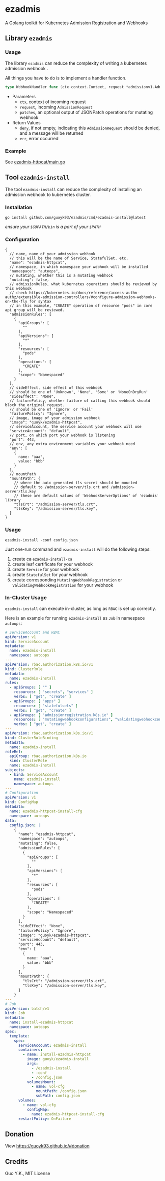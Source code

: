# ezadmis

A Golang toolkit for Kubernetes Admission Registration and Webhooks

## Library `ezadmis`

### Usage

The library `ezadmis` can reduce the complexity of writing a kubernetes admission webhook
.

All things you have to do is to implement a handler function.

```go
type WebhookHandler func (ctx context.Context, request *admissionv1.AdmissionRequest, patches *[]map[string]interface{}) (deny string, err error)
```

* Parameters
    * `ctx`, context of incoming request
    * `request`, incoming `AdmissionRequest`
    * `patches`, an optional output of JSONPatch operations for mutating webhook
* Return Values
    * `deny`, if not empty, indicating this `AdmissionRequest` should be denied, and a message will be returned
    * `err`, error occurred

### Example

See [ezadmis-httpcat/main.go](cmd/ezadmis-httpcat/main.go)

## Tool `ezadmis-install`

The tool `ezadmis-install` can reduce the complexity of installing an admission webhook to kubernetes cluster.

### Installation

```shell
go install github.com/guoyk93/ezadmis/cmd/ezadmis-install@latest
```

*ensure your `$GOPATH/bin` is a part of your `$PATH`*

### Configuration

```json5
{
  // name, name of your admission webhook
  // this will be the name of Service, StatefulSet, etc.
  "name": "ezadmis-httpcat",
  // namespace, in which namespace your webhook will be installed
  "namespace": "autoops",
  // mutating, whether this is a mutating webhook
  "mutating": false,
  // admissionRules, what kubernetes operations should be reviewed by this webhook
  // check https://kubernetes.io/docs/reference/access-authn-authz/extensible-admission-controllers/#configure-admission-webhooks-on-the-fly for syntax
  // in this example, "CREATE" operation of resource "pods" in core api group will be reviewed.
  "admissionRules": [
    {
      "apiGroups": [
        ""
      ],
      "apiVersions": [
        "*"
      ],
      "resources": [
        "pods"
      ],
      "operations": [
        "CREATE"
      ],
      "scope": "Namespaced"
    }
  ],
  // sideEffect, side effect of this webhook
  // should be one of 'Unknown', 'None', 'Some' or 'NoneOnDryRun'
  "sideEffect": "None",
  // failurePolicy, whether failure of calling this webhook should block the original request.
  // should be one of 'Ignore' or 'Fail'
  "failurePolicy": "Ignore",
  // image, image of your admission webhook
  "image": "guoyk/ezadmis-httpcat",
  // serviceAccount, the service account your webhook will use
  "serviceAccount": "default",
  // port, on which port your webhook is listening
  "port": 443,
  // env, any extra environment variables your webhook need
  "env": [
    {
      name: "aaa",
      value: "bbb"
    }
  ],
  // mountPath
  "mountPath": {
    // where the auto generated tls secret should be mounted
    // default to /admission-server/tls.crt and /admission-server/tls.key
    // these are default values of 'WebhookServerOptions' of 'ezadmis' library
    "tlsCrt": "/admission-server/tls.crt",
    "tlsKey": "/admission-server/tls.key",
  }
}
```

### Usage

```shell
ezadmis-install -conf config.json
```

Just one-run command and `ezadmis-install` will do the following steps:

1. create ca `ezadmis-install-ca`
2. create leaf certificate for your webhook
3. create `Service` for your webhook
4. create `StatefulSet` for your webhook
5. create corresponding `MutatingWebhookRegistration` or `ValidatingWebhookRegistration` for your webhook

### In-Cluster Usage

`ezadmis-install` can execute in-cluster, as long as `RBAC` is set up correctly.

Here is an example for running `ezadmis-install` as `Job` in namespace `autoops`:

```yaml
# ServiceAccount and RBAC
apiVersion: v1
kind: ServiceAccount
metadata:
  name: ezadmis-install
  namespace: autoops
---
apiVersion: rbac.authorization.k8s.io/v1
kind: ClusterRole
metadata:
  name: ezadmis-install
rules:
  - apiGroups: [ "" ]
    resources: [ "secrets", "services" ]
    verbs: [ "get", "create" ]
  - apiGroups: [ "apps" ]
    resources: [ "statefulsets" ]
    verbs: [ "get", "create" ]
  - apiGroups: [ "admissionregistration.k8s.io" ]
    resources: [ "mutatingwebhookconfigurations", "validatingwebhookconfigurations" ]
    verbs: [ "get", "create" ]
---
apiVersion: rbac.authorization.k8s.io/v1
kind: ClusterRoleBinding
metadata:
  name: ezadmis-install
roleRef:
  apiGroup: rbac.authorization.k8s.io
  kind: ClusterRole
  name: ezadmis-install
subjects:
  - kind: ServiceAccount
    name: ezadmis-install
    namespace: autoops
---
# Configuration
apiVersion: v1
kind: ConfigMap
metadata:
  name: ezadmis-httpcat-install-cfg
  namespace: autoops
data:
  config.json: |
    {
      "name": "ezadmis-httpcat",
      "namespace": "autoops",
      "mutating": false,
      "admissionRules": [
        {
          "apiGroups": [
            ""
          ],
          "apiVersions": [
            "*"
          ],
          "resources": [
            "pods"
          ],
          "operations": [
            "CREATE"
          ],
          "scope": "Namespaced"
        }
      ],
      "sideEffect": "None",
      "failurePolicy": "Ignore",
      "image": "guoyk/ezadmis-httpcat",
      "serviceAccount": "default",
      "port": 443,
      "env": [
        {
          name: "aaa",
          value: "bbb"
        }
      ],
      "mountPath": {
        "tlsCrt": "/admission-server/tls.crt",
        "tlsKey": "/admission-server/tls.key",
      }
    }
---
# Job
apiVersion: batch/v1
kind: Job
metadata:
  name: install-ezadmis-httpcat
  namespace: autoops
spec:
  template:
    spec:
      serviceAccount: ezadmis-install
      containers:
        - name: install-ezadmis-httpcat
          image: guoyk/ezadmis-install
          args:
            - /ezadmis-install
            - -conf
            - /config.json
          volumesMount:
            - name: vol-cfg
              mountPath: /config.json
              subPath: config.json
      volumes:
        - name: vol-cfg
          configMap:
            name: ezadmis-httpcat-install-cfg
      restartPolicy: OnFailure
```

## Donation

View <https://guoyk93.github.io/#donation>

## Credits

Guo Y.K., MIT License
